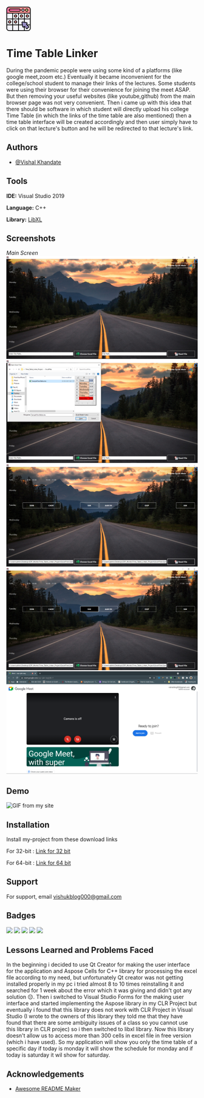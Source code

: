 ![Logo](https://raw.githubusercontent.com/vkinsane/Time-Table-Linker-SDP-SY-SEM2/master/Assets/timetable_64px.png)

# Time Table Linker

During the pandemic people were using some kind of a platforms (like google meet,zoom etc.)
Eventually it became inconvenient for the college/school student to manage their links of the lectures.
Some students were using their browser for their convenience for joining the meet ASAP.
But then removing your useful websites (like youtube,github) from the main browser page was not very convenient.
Then i came up with this idea that there should be software in which student will directly upload his college Time Table (in which the links of the time table are also mentioned) then a time table interface will be created accordingly
and then user simply have to click on that lecture's button and he will be redirected to that lecture's link.

## Authors

- [@Vishal Khandate](https://github.com/vkinsane)

## Tools

**IDE:** Visual Studio 2019

**Language:** C++

**Library:** [LibXL](https://www.libxl.com/)

## Screenshots

_Main Screen_
![Main Screen](https://raw.githubusercontent.com/vkinsane/Time-Table-Linker-SDP-SY-SEM2/master/Assets/AppWorking/MainScreen.PNG)
![Choose File](https://raw.githubusercontent.com/vkinsane/Time-Table-Linker-SDP-SY-SEM2/master/Assets/AppWorking/ChooseFile.PNG)
![Read File](https://raw.githubusercontent.com/vkinsane/Time-Table-Linker-SDP-SY-SEM2/master/Assets/AppWorking/ReadFile.PNG)
![Choose Lecture](https://raw.githubusercontent.com/vkinsane/Time-Table-Linker-SDP-SY-SEM2/master/Assets/AppWorking/ChooseLecture.png)
![Redirects to Lecture's Link](https://raw.githubusercontent.com/vkinsane/Time-Table-Linker-SDP-SY-SEM2/master/Assets/AppWorking/ToLectLink.PNG)

## Demo

![GIF from my site]()

## Installation

Install my-project from these download links

For 32-bit : [Link for 32 bit](https://github.com/vkinsane)

For 64-bit : [Link for 64 bit](https://github.com/vkinsane)

## Support

For support, email vishukblog000@gmail.com

## Badges

![](https://img.shields.io/badge/-college%20project-brightgreen)
![](https://img.shields.io/badge/-innovative-blue)
![](https://img.shields.io/badge/-software-orange)
![](https://img.shields.io/badge/-development-lightgrey)
![](https://img.shields.io/badge/-C%2B%2B-blue)

## Lessons Learned and Problems Faced

In the beginning i decided to use Qt Creator for making the user interface for the application and Aspose Cells for C++ library for processing the excel file according to my need, but unfortunately Qt creator was not getting installed properly in my pc i tried almost 8 to 10 times reinstalling it and searched for 1 week about the error which it was giving and didn't got any solution 😔.
Then i switched to Visual Studio Forms for the making user interface and started implementing the Aspose library in my CLR Project but eventually i found that this library does not work with CLR Project in Visual Studio (I wrote to the owners of this library they told me that they have found that there are some ambiguity issues of a class so you cannot use this library in CLR projec) so i then switched to libxl library.
Now this library doesn't allow us to access more than 300 cells in excel file in free version (which i have used).
So my application will show you only the time table of a specific day if today is monday it will show the schedule for monday and if today is saturday it wil show for saturday.

## Acknowledgements

- [Awesome README Maker](https://readme.so/editor)
